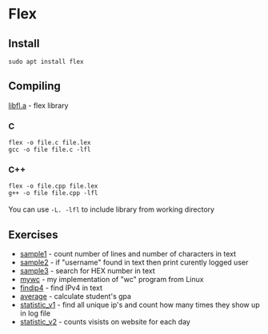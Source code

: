 # Flex
## Install
`sudo apt install flex`<br>
## Compiling
[libfl.a](https://github.com/turczak/Flex/blob/main/libfl.a) - flex library<br>

### C
`flex -o file.c file.lex`<br>
`gcc -o file file.c -lfl`<br>
### C++
`flex -o file.cpp file.lex`<br>
`g++ -o file file.cpp -lfl`<br><br>
You can use `-L. -lfl` to include library from working directory
## Exercises
- [sample1](https://github.com/turczak/Flex/blob/main/sample1.lex) - count number of lines and number of characters in text<br>
- [sample2](https://github.com/turczak/Flex/blob/main/sample2.lex) - if "username" found in text then print curently logged user<br>
- [sample3](https://github.com/turczak/Flex/blob/main/sample1.lex) - search for HEX number in text<br>
- [mywc](https://github.com/turczak/Flex/blob/main/mywc.lex) - my implementation of "wc" program from Linux<br>
- [findip4](https://github.com/turczak/Flex/blob/main/findip4.lex) - find IPv4 in text
- [average](https://github.com/turczak/Flex/blob/main/average.lex) - calculate student's gpa
- [statistic_v1](https://github.com/turczak/Flex/blob/main/statistic_v1.lex) - find all unique ip's and count how many times they show up in log file
- [statistic_v2](https://github.com/turczak/Flex/blob/main/statistic_v2.lex) - counts visists on website for each day
